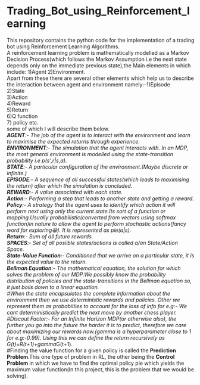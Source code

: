 # Trading_Bot_using_Reinforcement_learning
This repository contains the python code for the implementation of a trading bot using Reinforcement Learning Algorithms.<br/>
A reinforcement learning problem is mathematically modelled as a Markov Decision Process(which follows the Markov Assumption i.e the next state depends only on the immediate previous state),the Main elements in which include: 1)Agent 2)Environment.<br/>
Apart from these there are several other elements which help us to describe the interaction between agent and environment namely:-1)Episode <br/> 
2)State <br/>
3)Action <br/>
4)Reward <br/>
5)Return <br/>
6)Q function <br/>
7) policy etc. <br/>
some of which I will describe them below.<br/>
***AGENT**:- The job of the agent is to interact with the environment and learn to maximise the expected returns through experience.<br/>
**ENVIRONMENT**:- The simulation that the agent interacts with. In an MDP, the most general environment is modelled using the state-transition probability i.e p(s',r|s,a).<br/>
**STATE**:- A particular configuration of the environment.(Maybe discrete or infinite.)<br/>
**EPISODE**:- A sequence of all successful states(which leads to maximising the return) after which the simulation is concluded.<br/>
**REWARD**:- A value associated with each state.<br/>
**Action**:- Performing a step that leads to another state and getting a reward.<br/>
**Policy**:- A strategy that the agent uses to identify which action it will perform next using only the current state.Its sort of a function or mapping.Usually probabilistic(converted from vectors using softmax function)in nature to allow the agent to perform stochastic actions(fancy word for exploring😁). It is represented as pie(a|s).<br/>
**Return**:- Sum of all future rewards.<br/>
**SPACES**:- Set of all posiible states/actions is called a/an State/Action Space.<br/>
**State-Value Function**:- Conditioned that we arrive on a particular state, it is the expected value to the return.<br/>
**Bellman Equation**:- The mathematical equation, the solution for which solves the problem of our MDP.We possibly know the probability distribution of policies and the state-transitions in the Bellman equation so, it just boils down to a linear equation. <br/>
#When the state encapsulates the complete information about the environment then we use deterministic rewards and policies. Other we represent them as probabilties to account for the loss of info for e.g:- We cant deterministically predict the next move by another chess player.<br/>
#Discout Factor:- For an Infinite Horizon MDP(or otherwise also), the further you go into the future the harder it is to predict, therefore we care about maximizing our rewards now.(gamma is a hyperparameter close to 1 for e.g:-0.99). Using this we can define the return recursively as G(t)=R(t+1)+gamma*G(t+1).<br/>
#Finding the value function for a given policy is called the **Prediction Problem**.This one type of problem in RL, the other being the **Control Problem** in which we have to find the optimal policy pie which yields the maximum value function(In this project, this is the problem that we would be solving).<br/>
